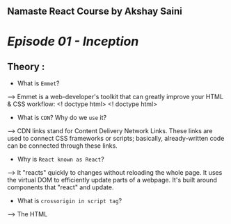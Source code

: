 ## Namaste React Course by Akshay Saini

# _Episode 01 - Inception_

## Theory :

- What is `Emmet`? 

--> Emmet is a web-developer's toolkit that can greatly improve your HTML & CSS workflow: <! doctype html> <html lang="en"> <head> <title>Demo</title> </head> <body> </body> </html> <! doctype html>

- What is `CDN`? Why do we `use` it?

--> CDN links stand for Content Delivery Network Links. These links are used to connect CSS frameworks or scripts; basically, already-written code can be connected through these links.

- Why is `React known as React`?

--> It "reacts" quickly to changes without reloading the whole page. It uses the virtual DOM to efficiently update parts of a webpage. It's built around components that "react" and update.

- What is `crossorigin in script tag`?

--> The HTML <script> tag with the crossorigin attribute specifies how to handle fetching of external scripts. When set to “anonymous”, it indicates that the script should be retrieved without sending user credentials.

--> The purpose of crossorigin attribute is used to share the resources from one domain to another domain. Basically, it is used to handle the CORS request. It is used to handle the CORS request that checks whether it is safe to allow for sharing the resources from other domains. The resources may include Audio, Video, Images, Link or external script that specifies whether to support a cross-origin request or not.

- What is difference between `React and ReactDOM`?

--> While React provides the tools and concepts to define component-based user interfaces, ReactDOM handles the task of rendering those interfaces in a web environment. Together, they form the foundation of React web applications.

- What is difference between `react.development.js` and `react.production.js` files via CDN?

--> When using React with CDN links, it’s important to understand the differences between the development (dev) and production (prod) links and when to use them appropriately. You should not use them interchangeably, as each is optimized for a specific purpose.

--> Development (Dev) Link:
* The development link is typically used during the development phase of your application.
* It includes additional debugging tools, warnings, and helpful error messages.
* It is larger in file size and may negatively impact the performance of your application.
* It is not optimised for production use.

vice versa ........

- Why React is a Library Not a Framework ?

--> Because it can work independently in small portion of App as well. it is not fully fledged framework.

--> A Framework is a framework which comes with all loads of things. A framework comes with lots of package in it. React is a barebone minimum javascript library, it is just some piece of javascript code which is written by facebook developer.

--> Libraries provide developers with predefined functions and classes to make their work easier and boost the development process. Framework, on the other hand, is like the foundation upon which developers build applications for specific platforms.

- createElement. createElement lets you create a React element. It serves as an alternative to writing JSX.

- What is the difference between createElement and JSX?
--> React.createElement() vs JSX — Phuoc Nguyen
One of the key differences between JSX and `React. createElement()` is that JSX lets you write your HTML-like code directly in your JavaScript file. On the other hand, with `React. createElement()` , you need to pass the element type, props, and children as separate arguments.

- createRoot. createRoot lets you create a root to display React components inside a browser DOM node. const root = createRoot(domNode, options?).

- In React, Render is the technique that can redirect a page with the help of function render(). Most importantly, render a function we can use to define the HTML code within the HTML element. It helps to display certain views in the UI using certain logic defined in the render function and returns the output.

## Coding :

- Set up all the `tools in your laptop`
  - `VS Code`
  - `Chrome`
  - `Extensions of Chrome`
- Create a `new Git repo`
- Build your `first Hello World` program using,
  - Using `just HTML`
  - Using `JS to manipulate the DOM`
  - Using `React`
    - use `CDN Links`
    - Create `an Element`
    - Create `nested React Elements`
    - Use `root.render` -> It is just putting parent (parent) inside root tag. root. render() is used to render a React component into the DOM.
- `Push code to Github` (Theory as well as code)
- Learn about `Arrow Functions` before the next class

## References:

- https://beta.reactjs.org/apis/react/createElement
- https://www.youtube.com/watch?v=IrHmpdORLu8
